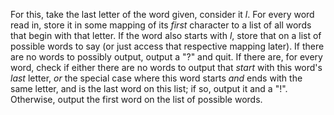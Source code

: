 For this, take the last letter of the word given, consider it *l*. For every word read in, store it in some mapping of its *first* character to a list of all words that begin with that letter. If the word also starts with *l*, store that on a list of possible words to say (or just access that respective mapping later). If there are no words to possibly output, output a "?" and quit. If there are, for every word, check if either there are no words to output that *start* with this word's *last* letter, *or* the special case where this word starts *and* ends with the same letter, and is the last word on this list; if so, output it and a "!". Otherwise, output the first word on the list of possible words.
